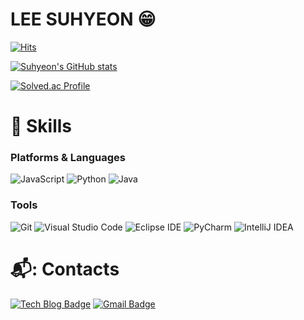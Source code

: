 # LEE SUHYEON 😁 
[![Hits](https://hits.seeyoufarm.com/api/count/incr/badge.svg?url=https%3A%2F%2Fgithub.com%2Flshyun955&count_bg=%23429800&title_bg=%23ACE972&icon=&icon_color=%23E7E7E7&title=hits&edge_flat=true)](https://hits.seeyoufarm.com)

[![Suhyeon's GitHub stats](https://github-readme-stats.vercel.app/api?username=lshyun955)](https://github.com/anuraghazra/github-readme-stats)

[![Solved.ac Profile](http://mazassumnida.wtf/api/v2/generate_badge?boj=lshyn955)](https://solved.ac/lshyn955)
# 💪 Skills
### Platforms & Languages

![JavaScript](https://img.shields.io/badge/JavaScript-F7DF1E.svg?&style=for-the-badge&logo=JavaScript&logoColor=white)
![Python](https://img.shields.io/badge/Python-3776AB.svg?&style=for-the-badge&logo=Python&logoColor=white)
![Java](https://img.shields.io/badge/Java-007396.svg?&style=for-the-badge&logo=Java&logoColor=white)

### Tools
![Git](https://img.shields.io/badge/Git-F05032.svg?&style=for-the-badge&logo=Git&logoColor=white)
![Visual Studio Code](https://img.shields.io/badge/Visual%20Studio%20Code-007ACC.svg?&style=for-the-badge&logo=Visual%20Studio%20Code&logoColor=white)
![Eclipse IDE](https://img.shields.io/badge/Eclipse%20IDE-2C2255.svg?&style=for-the-badge&logo=Eclipse%20IDE&logoColor=white)
![PyCharm](https://img.shields.io/badge/PyCharm-000000.svg?&style=for-the-badge&logo=PyCharm&logoColor=white)
![IntelliJ IDEA](https://img.shields.io/badge/IntelliJ%20IDEA-4BB749.svg?&style=for-the-badge&logo=IntelliJ%20IDEA&logoColor=white)

# 📬: Contacts
[![Tech Blog Badge](https://img.shields.io/badge/-Tech%20blog-black?&style=flat-square&logo=github&link=https://)](https://)
[![Gmail Badge](https://img.shields.io/badge/Gmail-d14836?style=flat-square&logo=Gmail&logoColor=white&link=mailto:lshyun955@gmail.com)](mailto:lshyun955@gmail.com)
<!--
**lshyun955/lshyun955** is a ✨ _special_ ✨ repository because its `README.md` (this file) appears on your GitHub profile.

Here are some ideas to get you started:

- 🔭 I’m currently working on ...
- 🌱 I’m currently learning ...
- 👯 I’m looking to collaborate on ...
- 🤔 I’m looking for help with ...
- 💬 Ask me about ...
- 📫 How to reach me: ...
- 😄 Pronouns: ...
- ⚡ Fun fact: ...
-->
